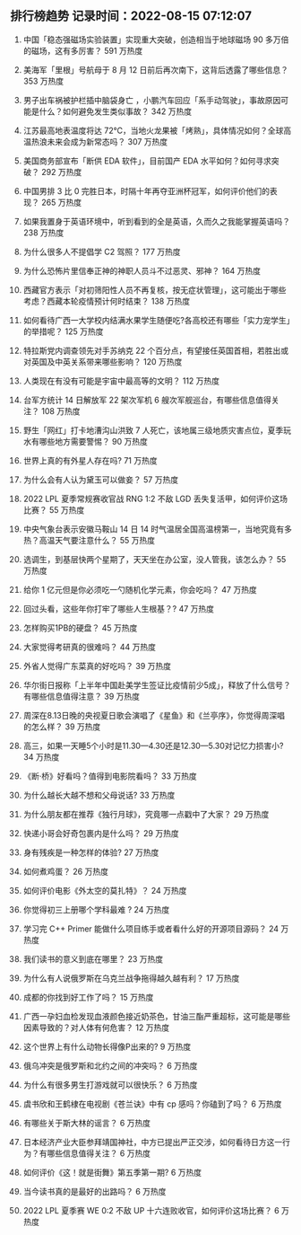 
## 排行榜趋势 记录时间：2022-08-15 07:12:07
  
  1. 中国「稳态强磁场实验装置」实现重大突破，创造相当于地球磁场 90 多万倍的磁场，这有多厉害？ 591 万热度
    
  2. 美海军「里根」号航母于 8 月 12 日前后再次南下，这背后透露了哪些信息？ 353 万热度
    
  3. 男子出车祸被护栏插中脑袋身亡 ，小鹏汽车回应「系手动驾驶」，事故原因可能是什么？如何避免发生类似事故？ 342 万热度
    
  4. 江苏最高地表温度将达 72℃，当地火龙果被「烤熟」，具体情况如何？全球高温热浪未来会成为新常态吗？ 307 万热度
    
  5. 美国商务部宣布「断供 EDA 软件」，目前国产 EDA 水平如何？如何寻求突破？ 292 万热度
    
  6. 中国男排 3 比 0 完胜日本，时隔十年再夺亚洲杯冠军，如何评价他们的表现？ 265 万热度
    
  7. 如果我置身于英语环境中，听到看到的全是英语，久而久之我能掌握英语吗？ 238 万热度
    
  8. 为什么很多人不提倡学 C2 驾照？ 177 万热度
    
  9. 为什么恐怖片里信奉正神的神职人员斗不过恶灵、邪神？ 164 万热度
    
  10. 西藏官方表示「对初筛阳性人员不再复核，按无症状管理」，这可能出于哪些考虑？西藏本轮疫情预计何时结束？ 138 万热度
    
  11. 如何看待广西一大学校内结满水果学生随便吃?各高校还有哪些「实力宠学生」的举措呢？ 125 万热度
    
  12. 特拉斯党内调查领先对手苏纳克 22 个百分点，有望接任英国首相，若胜出或对英国及中英关系带来哪些影响？ 120 万热度
    
  13. 人类现在有没有可能是宇宙中最高等的文明？ 112 万热度
    
  14. 台军方统计 14 日解放军 22 架次军机 6 艘次军舰巡台，有哪些信息值得关注？ 108 万热度
    
  15. 野生「网红」打卡地漕沟山洪致 7 人死亡，该地属三级地质灾害点位，夏季玩水有哪些地方需要警惕？ 90 万热度
    
  16. 世界上真的有外星人存在吗? 71 万热度
    
  17. 为什么会有人认为黛玉可以做妾？ 57 万热度
    
  18. 2022 LPL 夏季常规赛收官战 RNG 1:2 不敌 LGD 丢失复活甲，如何评价这场比赛？ 55 万热度
    
  19. 中央气象台表示安徽马鞍山 14 日 14 时气温居全国高温榜第一，当地究竟有多热？高温天气要注意什么？ 55 万热度
    
  20. 选调生，到基层快两个星期了，天天坐在办公室，没人管我，该怎么办？ 55 万热度
    
  21. 给你 1 亿元但是你必须吃一勺随机化学元素，你会吃吗？ 47 万热度
    
  22. 回过头看，这些年你打牢了哪些人生根基？? 47 万热度
    
  23. 怎样购买1PB的硬盘？ 45 万热度
    
  24. 大家觉得考研真的很难吗？ 44 万热度
    
  25. 外省人觉得广东菜真的好吃吗？ 39 万热度
    
  26. 华尔街日报称「上半年中国赴美学生签证比疫情前少5成」，释放了什么信号？有哪些信息值得注意？ 39 万热度
    
  27. 周深在8.13日晚的央视夏日歌会演唱了《星鱼》和《兰亭序》，你觉得周深唱的怎么样？ 39 万热度
    
  28. 高三，如果一天睡5个小时是11.30—4.30还是12.30—5.30对记忆力损害小? 34 万热度
    
  29. 《断·桥》好看吗？值得到电影院看吗？ 33 万热度
    
  30. 为什么越长大越不想和父母说话? 33 万热度
    
  31. 为什么朋友都在推荐《独行月球》，究竟哪一点戳中了大家？ 29 万热度
    
  32. 快递小哥会好奇包裹内是什么吗？ 29 万热度
    
  33. 身有残疾是一种怎样的体验? 27 万热度
    
  34. 如何煮鸡蛋？ 26 万热度
    
  35. 如何评价电影《外太空的莫扎特》？ 24 万热度
    
  36. 你觉得初三上册哪个学科最难 ? 24 万热度
    
  37. 学习完 C++ Primer 能做什么项目练手或者看什么好的开源项目源码？ 24 万热度
    
  38. 我们读书的意义到底在哪里？ 23 万热度
    
  39. 为什么有人说俄罗斯在乌克兰战争拖得越久越有利？ 17 万热度
    
  40. 成都的你找到好工作了吗？ 15 万热度
    
  41. 广西一孕妇血检发现血液颜色接近奶茶色，甘油三酯严重超标，这可能是哪些因素导致的？对人体有何危害？ 12 万热度
    
  42. 这个世界上有什么动物长得像P出来的? 9 万热度
    
  43. 俄乌冲突是俄罗斯和北约之间的冲突吗？ 6 万热度
    
  44. 为什么有很多男生打游戏就可以很快乐？ 6 万热度
    
  45. 虞书欣和王鹤棣在电视剧《苍兰诀》中有 cp 感吗？你磕到了吗？ 6 万热度
    
  46. 有哪些关于斯大林的谣言？ 6 万热度
    
  47. 日本经济产业大臣参拜靖国神社，中方已提出严正交涉，如何看待日方这一行为？有哪些信息值得关注？ 6 万热度
    
  48. 如何评价《这！就是街舞》第五季第一期? 6 万热度
    
  49. 当今读书真的是最好的出路吗？ 6 万热度
    
  50. 2022 LPL 夏季赛 WE 0:2 不敌 UP 十六连败收官，如何评价这场比赛？ 6 万热度
    